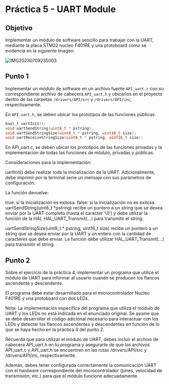# Práctica 5 - UART Module

## Objetivo
Implementar un módulo de software sencillo para trabajar con la UART, mediante la placa STM32 nucleo F401RE y una protoboard como se evidencia en la siguiente imagen:

![IMG20230709235003](https://github.com/Kzamudioq/PdM_workspace/assets/138271936/059471ee-503e-4b96-99ed-950b68302af8)

## Punto 1
Implementar un módulo de software en un archivo fuente `API_uart.c` con su correspondiente archivo de cabecera `API_uart.h` y ubicarlos en el proyecto dentro de las carpetas `/drivers/API/src` y `/drivers/API/inc`, respectivamente.

En `API_uart.h`, se deben ubicar los prototipos de las funciones públicas:

```c
bool_t uartInit();
void uartSendString(uint8_t * pstring);
void uartSendStringSize(uint8_t * pstring, uint16_t size);
void uartReceiveStringSize(uint8_t * pstring, uint16_t size);
```

En API_uart.c, se deben ubicar los prototipos de las funciones privadas y la implementación de todas las funciones de módulo, privadas y públicas.

Consideraciones para la implementación:

uartInit() debe realizar toda la inicialización de la UART. Adicionalmente, debe imprimir por la terminal serie un mensaje con sus parámetros de configuración.

La función devuelve:

true: si la inicialización es exitosa.
false: si la inicialización no es exitosa.
uartSendString(uint8_t *pstring) recibe un puntero a un string que se desea enviar por la UART completo (hasta el caracter ‘\0’) y debe utilizar la función de la HAL HAL_UART_Transmit(...) para transmitir el string.

uartSendStringSize(uint8_t * pstring, uint16_t size) recibe un puntero a un string que se desea enviar por la UART y un entero con la cantidad de caracteres que debe enviar. La función debe utilizar HAL_UART_Transmit(...) para transmitir el string.

## Punto 2

Sobre el ejercicio de la práctica 4, implementar un programa que utilice el módulo de UART para informar al usuario cuando se producen los flancos ascendente y descendente.

El programa debe estar desarrollado para el microcontrolador Nucleo F401RE y una protoboard con dos LEDs.

Nota: La implementación específica del programa que utiliza el módulo de UART y los LEDs no está indicada en el enunciado original. Se asume que se debe desarrollar el código adicional necesario para interactuar con los LEDs y detectar los flancos ascendentes y descendentes en función de lo que se haya hecho en la práctica 4 del punto 2.

Recuerda que para utilizar el módulo de UART, debes incluir el archivo de cabecera API_uart.h en tu programa y asegurarte de que los archivos API_uart.c y API_uart.h se encuentren en las rutas /drivers/API/src y /drivers/API/inc, respectivamente.

Además, debes tener configurada correctamente la comunicación UART con el hardware correspondiente del microcontrolador (pines, velocidad de transmisión, etc.) para que el módulo funcione adecuadamente.

